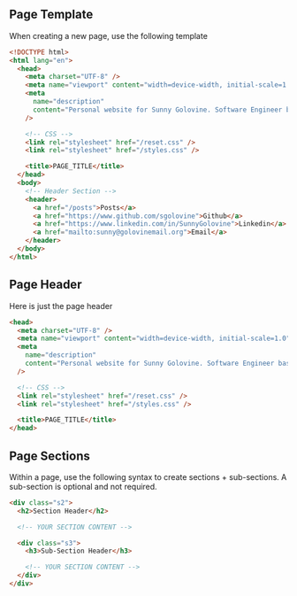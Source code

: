 ## Page Template

When creating a new page, use the following template

```html
<!DOCTYPE html>
<html lang="en">
  <head>
    <meta charset="UTF-8" />
    <meta name="viewport" content="width=device-width, initial-scale=1.0" />
    <meta
      name="description"
      content="Personal website for Sunny Golovine. Software Engineer based in Denver, CO"
    />

    <!-- CSS -->
    <link rel="stylesheet" href="/reset.css" />
    <link rel="stylesheet" href="/styles.css" />

    <title>PAGE_TITLE</title>
  </head>
  <body>
    <!-- Header Section -->
    <header>
      <a href="/posts">Posts</a>
      <a href="https://www.github.com/sgolovine">Github</a>
      <a href="https://www.linkedin.com/in/SunnyGolovine">Linkedin</a>
      <a href="mailto:sunny@golovinemail.org">Email</a>
    </header>
  </body>
</html>
```

## Page Header

Here is just the page header

```html
<head>
  <meta charset="UTF-8" />
  <meta name="viewport" content="width=device-width, initial-scale=1.0" />
  <meta
    name="description"
    content="Personal website for Sunny Golovine. Software Engineer based in Denver, CO"
  />

  <!-- CSS -->
  <link rel="stylesheet" href="/reset.css" />
  <link rel="stylesheet" href="/styles.css" />

  <title>PAGE_TITLE</title>
</head>
```

## Page Sections

Within a page, use the following syntax to create sections + sub-sections. A sub-section is optional and not required.

```html
<div class="s2">
  <h2>Section Header</h2>

  <!-- YOUR SECTION CONTENT -->

  <div class="s3">
    <h3>Sub-Section Header</h3>

    <!-- YOUR SECTION CONTENT -->
  </div>
</div>
```
